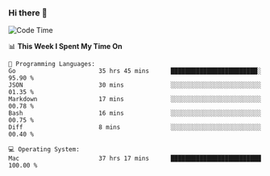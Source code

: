 ### Hi there 👋

<!--
**CrazyCollin/crazycollin** is a ✨ _special_ ✨ repository because its `README.md` (this file) appears on your GitHub profile.

Here are some ideas to get you started:

- 🔭 I’m currently working on ...
- 🌱 I’m currently learning ...
- 👯 I’m looking to collaborate on ...
- 🤔 I’m looking for help with ...
- 💬 Ask me about ...
- 📫 How to reach me: ...
- 😄 Pronouns: ...
- ⚡ Fun fact: ...
-->

<!--START_SECTION:waka-->
![Code Time](http://img.shields.io/badge/Code%20Time-4%2C482%20hrs%2024%20mins-blue)

📊 **This Week I Spent My Time On** 

```text
💬 Programming Languages: 
Go                       35 hrs 45 mins      ████████████████████████░   95.90 % 
JSON                     30 mins             ░░░░░░░░░░░░░░░░░░░░░░░░░   01.35 % 
Markdown                 17 mins             ░░░░░░░░░░░░░░░░░░░░░░░░░   00.78 % 
Bash                     16 mins             ░░░░░░░░░░░░░░░░░░░░░░░░░   00.75 % 
Diff                     8 mins              ░░░░░░░░░░░░░░░░░░░░░░░░░   00.40 % 

💻 Operating System: 
Mac                      37 hrs 17 mins      █████████████████████████   100.00 % 
```


<!--END_SECTION:waka-->
